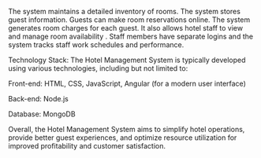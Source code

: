 The system maintains a detailed inventory of rooms. The system stores guest information. Guests can make room reservations online. The system generates room charges for each guest.  It also allows hotel staff to view and manage room availability . Staff members have separate logins and the system tracks staff work schedules and performance.

Technology Stack: The Hotel Management System is typically developed using various technologies, including but not limited to: <br>

Front-end: HTML, CSS, JavaScript,  Angular (for a modern user interface)

Back-end: Node.js

Database: MongoDB

Overall, the Hotel Management System aims to simplify hotel operations, provide better guest experiences, and optimize resource utilization for improved profitability and customer satisfaction.

